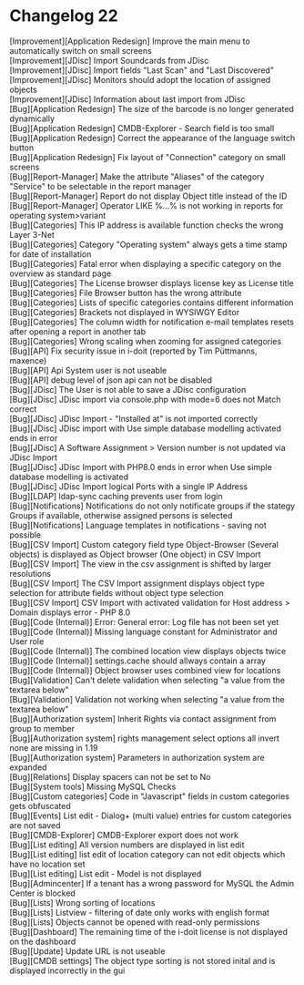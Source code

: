 # Changelog 22

[Improvement][Application Redesign] Improve the main menu to automatically switch on small screens<br>
[Improvement][JDisc]                Import Soundcards from JDisc<br>
[Improvement][JDisc]                Import fields "Last Scan" and "Last Discovered"<br>
[Improvement][JDisc]                Monitors should adopt the location of assigned objects<br>
[Improvement][JDisc]                Information about last import from JDisc<br>
[Bug][Application Redesign]         The size of the barcode is no longer generated dynamically<br>
[Bug][Application Redesign]         CMDB-Explorer - Search field is too small<br>
[Bug][Application Redesign]         Correct the appearance of the language switch button<br>
[Bug][Application Redesign]         Fix layout of "Connection" category on small screens<br>
[Bug][Report-Manager]               Make the attribute "Aliases" of the category "Service" to be selectable in the report manager<br>
[Bug][Report-Manager]               Report do not display Object title instead of the ID<br>
[Bug][Report-Manager]               Operator LIKE %...% is not working in reports for operating system>variant<br>
[Bug][Categories]                   This IP address is available function checks the wrong Layer 3-Net<br>
[Bug][Categories]                   Category "Operating system" always gets a time stamp for date of installation<br>
[Bug][Categories]                   Fatal error when displaying a specific category on the overview as standard page<br>
[Bug][Categories]                   The License browser displays license key as License title<br>
[Bug][Categories]                   File Browser button has the wrong attribute<br>
[Bug][Categories]                   Lists of specific categories contains different information<br>
[Bug][Categories]                   Brackets not displayed in WYSIWGY Editor<br>
[Bug][Categories]                   The column width for notification e-mail templates resets after opening a report in another tab<br>
[Bug][Categories]                   Wrong scaling when zooming for assigned categories<br>
[Bug][API]                          Fix security issue in i-doit (reported by Tim Püttmanns, maxence)<br>
[Bug][API]                          Api System user is not useable<br>
[Bug][API]                          debug level of json api can not be disabled<br>
[Bug][JDisc]                        The User is not able to save a JDisc configuration<br>
[Bug][JDisc]                        JDisc import via console.php with mode=6 does not Match correct<br>
[Bug][JDisc]                        JDisc Import - "Installed at" is not imported correctly<br>
[Bug][JDisc]                        JDisc import with Use simple database modelling activated ends in error<br>
[Bug][JDisc]                        A  Software Assignment > Version number is not updated via JDisc Import<br>
[Bug][JDisc]                        JDisc Import with PHP8.0 ends in error when Use simple database modelling is activated<br>
[Bug][JDisc]                        JDisc Import logical Ports with a single IP Address<br>
[Bug][LDAP]                         ldap-sync caching prevents user from login<br>
[Bug][Notifications]                Notifications do not only notificate groups if the stategy Groups if available, otherwise assigned persons is selected<br>
[Bug][Notifications]                Language templates in notifications - saving not possible<br>
[Bug][CSV Import]                   Custom category field  type Object-Browser (Several objects) is displayed as Object browser (One object) in CSV Import<br>
[Bug][CSV Import]                   The view in the csv assignment is shifted by larger resolutions<br>
[Bug][CSV Import]                   The CSV Import assignment displays object type selection for attribute fields without object type selection<br>
[Bug][CSV Import]                   CSV Import with activated validation for Host address > Domain displays error - PHP 8.0<br>
[Bug][Code (Internal)]              Error: General error: Log file has not been set yet<br>
[Bug][Code (Internal)]              Missing language constant for Administrator and User role<br>
[Bug][Code (Internal)]              The combined location view displays objects twice<br>
[Bug][Code (Internal)]              settings.cache should allways contain a array<br>
[Bug][Code (Internal)]              Object browser uses combined view for locations<br>
[Bug][Validation]                   Can't delete validation when selecting "a value from the textarea below"<br>
[Bug][Validation]                   Validation not working when selecting "a value from the textarea below"<br>
[Bug][Authorization system]         Inherit Rights via contact assignment from group to member<br>
[Bug][Authorization system]         rights management select options all invert none are missing in 1.19<br>
[Bug][Authorization system]         Parameters in authorization system are expanded<br>
[Bug][Relations]                    Display spacers can not be set to No<br>
[Bug][System tools]                 Missing MySQL Checks<br>
[Bug][Custom categories]            Code in "Javascript" fields in custom categories gets obfuscated<br>
[Bug][Events]                       List edit - Dialog+ (multi value) entries for custom categories are not saved<br>
[Bug][CMDB-Explorer]                CMDB-Explorer export does not work<br>
[Bug][List editing]                 All version numbers are displayed in list edit<br>
[Bug][List editing]                 list edit of location category can not edit objects which have no location set<br>
[Bug][List editing]                 List edit - Model is not displayed<br>
[Bug][Admincenter]                  If a tenant has a wrong password for MySQL the Admin Center is blocked<br>
[Bug][Lists]                        Wrong sorting of locations<br>
[Bug][Lists]                        Listview - filtering of date only works with english format<br>
[Bug][Lists]                        Objects cannot be opened with read-only permissions<br>
[Bug][Dashboard]                    The remaining time of the i-doit license is not displayed on the dashboard<br>
[Bug][Update]                       Update URL is not useable<br>
[Bug][CMDB settings]                The object type sorting is not stored inital and is displayed incorrectly in the gui<br>
